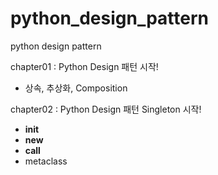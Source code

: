 # python_design_pattern
python design pattern 

chapter01 : Python Design 패턴 시작!
- 상속, 추상화, Composition


chapter02 : Python Design 패턴 Singleton 시작!
- __init__
- __new__ 
- __call__
- metaclass

